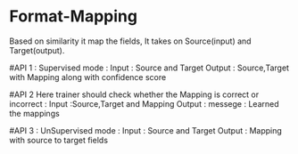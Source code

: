 # Format-Mapping
Based on similarity it map the fields, It takes on Source(input) and Target(output).

#API 1 : Supervised mode :
Input : Source and Target
Output : Source,Target with Mapping along with confidence score 

#API 2
Here trainer should check whether the Mapping is correct or incorrect :
Input :Source,Target and Mapping
Output : messege : Learned the mappings

#API 3 : UnSupervised mode :
Input : Source and Target
Output : Mapping with source to target fields


